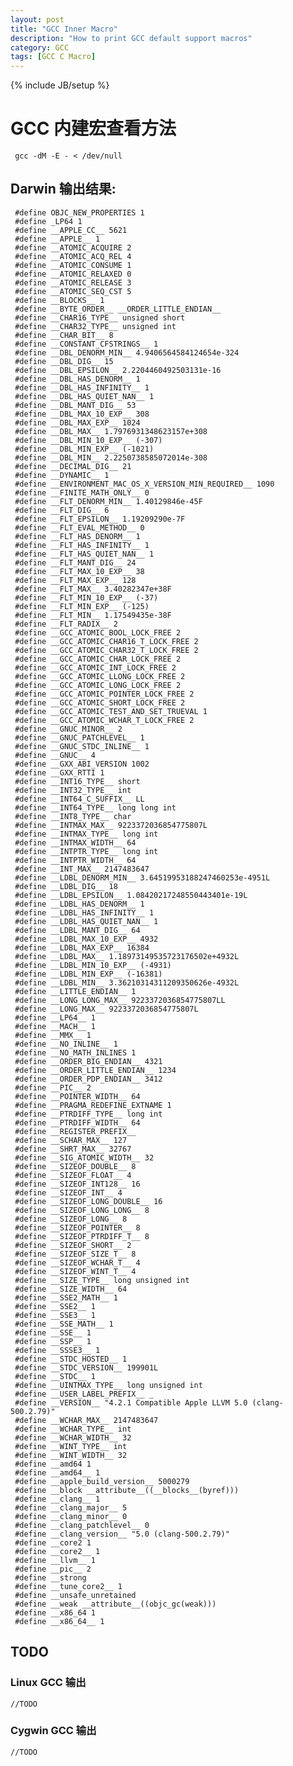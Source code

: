 ```yaml
---
layout: post
title: "GCC Inner Macro"
description: "How to print GCC default support macros"
category: GCC
tags: [GCC C Macro]
---
```

{% include JB/setup %}

# GCC 内建宏查看方法 #
     gcc -dM -E - < /dev/null

## Darwin 输出结果: 
     #define OBJC_NEW_PROPERTIES 1
     #define _LP64 1
     #define __APPLE_CC__ 5621
     #define __APPLE__ 1
     #define __ATOMIC_ACQUIRE 2
     #define __ATOMIC_ACQ_REL 4
     #define __ATOMIC_CONSUME 1
     #define __ATOMIC_RELAXED 0
     #define __ATOMIC_RELEASE 3
     #define __ATOMIC_SEQ_CST 5
     #define __BLOCKS__ 1
     #define __BYTE_ORDER__ __ORDER_LITTLE_ENDIAN__
     #define __CHAR16_TYPE__ unsigned short
     #define __CHAR32_TYPE__ unsigned int
     #define __CHAR_BIT__ 8
     #define __CONSTANT_CFSTRINGS__ 1
     #define __DBL_DENORM_MIN__ 4.9406564584124654e-324
     #define __DBL_DIG__ 15
     #define __DBL_EPSILON__ 2.2204460492503131e-16
     #define __DBL_HAS_DENORM__ 1
     #define __DBL_HAS_INFINITY__ 1
     #define __DBL_HAS_QUIET_NAN__ 1
     #define __DBL_MANT_DIG__ 53
     #define __DBL_MAX_10_EXP__ 308
     #define __DBL_MAX_EXP__ 1024
     #define __DBL_MAX__ 1.7976931348623157e+308
     #define __DBL_MIN_10_EXP__ (-307)
     #define __DBL_MIN_EXP__ (-1021)
     #define __DBL_MIN__ 2.2250738585072014e-308
     #define __DECIMAL_DIG__ 21
     #define __DYNAMIC__ 1
     #define __ENVIRONMENT_MAC_OS_X_VERSION_MIN_REQUIRED__ 1090
     #define __FINITE_MATH_ONLY__ 0
     #define __FLT_DENORM_MIN__ 1.40129846e-45F
     #define __FLT_DIG__ 6
     #define __FLT_EPSILON__ 1.19209290e-7F
     #define __FLT_EVAL_METHOD__ 0
     #define __FLT_HAS_DENORM__ 1
     #define __FLT_HAS_INFINITY__ 1
     #define __FLT_HAS_QUIET_NAN__ 1
     #define __FLT_MANT_DIG__ 24
     #define __FLT_MAX_10_EXP__ 38
     #define __FLT_MAX_EXP__ 128
     #define __FLT_MAX__ 3.40282347e+38F
     #define __FLT_MIN_10_EXP__ (-37)
     #define __FLT_MIN_EXP__ (-125)
     #define __FLT_MIN__ 1.17549435e-38F
     #define __FLT_RADIX__ 2
     #define __GCC_ATOMIC_BOOL_LOCK_FREE 2
     #define __GCC_ATOMIC_CHAR16_T_LOCK_FREE 2
     #define __GCC_ATOMIC_CHAR32_T_LOCK_FREE 2
     #define __GCC_ATOMIC_CHAR_LOCK_FREE 2
     #define __GCC_ATOMIC_INT_LOCK_FREE 2
     #define __GCC_ATOMIC_LLONG_LOCK_FREE 2
     #define __GCC_ATOMIC_LONG_LOCK_FREE 2
     #define __GCC_ATOMIC_POINTER_LOCK_FREE 2
     #define __GCC_ATOMIC_SHORT_LOCK_FREE 2
     #define __GCC_ATOMIC_TEST_AND_SET_TRUEVAL 1
     #define __GCC_ATOMIC_WCHAR_T_LOCK_FREE 2
     #define __GNUC_MINOR__ 2
     #define __GNUC_PATCHLEVEL__ 1
     #define __GNUC_STDC_INLINE__ 1
     #define __GNUC__ 4
     #define __GXX_ABI_VERSION 1002
     #define __GXX_RTTI 1
     #define __INT16_TYPE__ short
     #define __INT32_TYPE__ int
     #define __INT64_C_SUFFIX__ LL
     #define __INT64_TYPE__ long long int
     #define __INT8_TYPE__ char
     #define __INTMAX_MAX__ 9223372036854775807L
     #define __INTMAX_TYPE__ long int
     #define __INTMAX_WIDTH__ 64
     #define __INTPTR_TYPE__ long int
     #define __INTPTR_WIDTH__ 64
     #define __INT_MAX__ 2147483647
     #define __LDBL_DENORM_MIN__ 3.64519953188247460253e-4951L
     #define __LDBL_DIG__ 18
     #define __LDBL_EPSILON__ 1.08420217248550443401e-19L
     #define __LDBL_HAS_DENORM__ 1
     #define __LDBL_HAS_INFINITY__ 1
     #define __LDBL_HAS_QUIET_NAN__ 1
     #define __LDBL_MANT_DIG__ 64
     #define __LDBL_MAX_10_EXP__ 4932
     #define __LDBL_MAX_EXP__ 16384
     #define __LDBL_MAX__ 1.18973149535723176502e+4932L
     #define __LDBL_MIN_10_EXP__ (-4931)
     #define __LDBL_MIN_EXP__ (-16381)
     #define __LDBL_MIN__ 3.36210314311209350626e-4932L
     #define __LITTLE_ENDIAN__ 1
     #define __LONG_LONG_MAX__ 9223372036854775807LL
     #define __LONG_MAX__ 9223372036854775807L
     #define __LP64__ 1
     #define __MACH__ 1
     #define __MMX__ 1
     #define __NO_INLINE__ 1
     #define __NO_MATH_INLINES 1
     #define __ORDER_BIG_ENDIAN__ 4321
     #define __ORDER_LITTLE_ENDIAN__ 1234
     #define __ORDER_PDP_ENDIAN__ 3412
     #define __PIC__ 2
     #define __POINTER_WIDTH__ 64
     #define __PRAGMA_REDEFINE_EXTNAME 1
     #define __PTRDIFF_TYPE__ long int
     #define __PTRDIFF_WIDTH__ 64
     #define __REGISTER_PREFIX__ 
     #define __SCHAR_MAX__ 127
     #define __SHRT_MAX__ 32767
     #define __SIG_ATOMIC_WIDTH__ 32
     #define __SIZEOF_DOUBLE__ 8
     #define __SIZEOF_FLOAT__ 4
     #define __SIZEOF_INT128__ 16
     #define __SIZEOF_INT__ 4
     #define __SIZEOF_LONG_DOUBLE__ 16
     #define __SIZEOF_LONG_LONG__ 8
     #define __SIZEOF_LONG__ 8
     #define __SIZEOF_POINTER__ 8
     #define __SIZEOF_PTRDIFF_T__ 8
     #define __SIZEOF_SHORT__ 2
     #define __SIZEOF_SIZE_T__ 8
     #define __SIZEOF_WCHAR_T__ 4
     #define __SIZEOF_WINT_T__ 4
     #define __SIZE_TYPE__ long unsigned int
     #define __SIZE_WIDTH__ 64
     #define __SSE2_MATH__ 1
     #define __SSE2__ 1
     #define __SSE3__ 1
     #define __SSE_MATH__ 1
     #define __SSE__ 1
     #define __SSP__ 1
     #define __SSSE3__ 1
     #define __STDC_HOSTED__ 1
     #define __STDC_VERSION__ 199901L
     #define __STDC__ 1
     #define __UINTMAX_TYPE__ long unsigned int
     #define __USER_LABEL_PREFIX__ _
     #define __VERSION__ "4.2.1 Compatible Apple LLVM 5.0 (clang-500.2.79)"
     #define __WCHAR_MAX__ 2147483647
     #define __WCHAR_TYPE__ int
     #define __WCHAR_WIDTH__ 32
     #define __WINT_TYPE__ int
     #define __WINT_WIDTH__ 32
     #define __amd64 1
     #define __amd64__ 1
     #define __apple_build_version__ 5000279
     #define __block __attribute__((__blocks__(byref)))
     #define __clang__ 1
     #define __clang_major__ 5
     #define __clang_minor__ 0
     #define __clang_patchlevel__ 0
     #define __clang_version__ "5.0 (clang-500.2.79)"
     #define __core2 1
     #define __core2__ 1
     #define __llvm__ 1
     #define __pic__ 2
     #define __strong 
     #define __tune_core2__ 1
     #define __unsafe_unretained 
     #define __weak __attribute__((objc_gc(weak)))
     #define __x86_64 1
     #define __x86_64__ 1

## TODO
### Linux GCC 输出
    //TODO

### Cygwin GCC 输出
    //TODO
